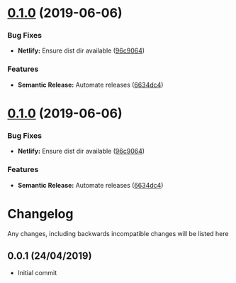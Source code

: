 # [0.1.0](https://github.com/ideal-postcodes/paf-api/compare/0.0.1...0.1.0) (2019-06-06)


### Bug Fixes

* **Netlify:** Ensure dist dir available ([96c9064](https://github.com/ideal-postcodes/paf-api/commit/96c9064))


### Features

* **Semantic Release:** Automate releases ([6634dc4](https://github.com/ideal-postcodes/paf-api/commit/6634dc4))

# [0.1.0](https://github.com/ideal-postcodes/paf-api/compare/0.0.1...0.1.0) (2019-06-06)


### Bug Fixes

* **Netlify:** Ensure dist dir available ([96c9064](https://github.com/ideal-postcodes/paf-api/commit/96c9064))


### Features

* **Semantic Release:** Automate releases ([6634dc4](https://github.com/ideal-postcodes/paf-api/commit/6634dc4))

# Changelog

Any changes, including backwards incompatible changes will be listed here

## 0.0.1 (24/04/2019)

- Initial commit

